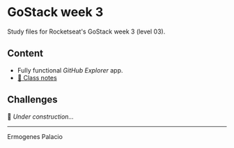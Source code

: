 # GoStack week 3

Study files for Rocketseat's GoStack week 3 (level 03).

## Content

* Fully functional *GitHub Explorer* app.
* [📝 Class notes](./docs/notes/)

## Challenges

🚧 _Under construction..._

---

Ermogenes Palacio
